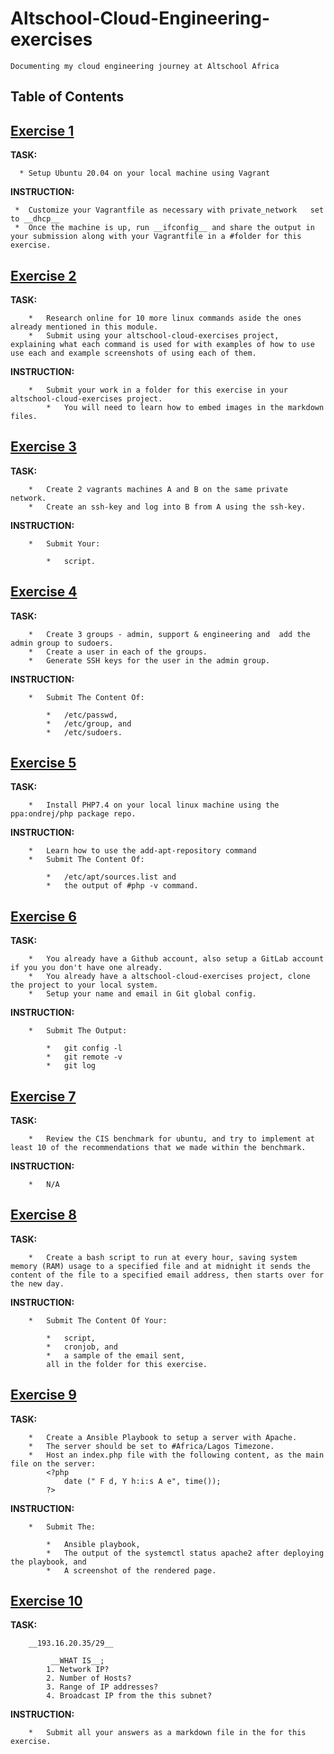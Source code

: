 # Altschool-Cloud-Engineering-exercises
    Documenting my cloud engineering journey at Altschool Africa

## Table of Contents

## [Exercise 1](/exercise-1)
   **TASK:** 
   
      * Setup Ubuntu 20.04 on your local machine using Vagrant

   **INSTRUCTION:**

     *  Customize your Vagrantfile as necessary with private_network   set to __dhcp__
     *  Once the machine is up, run __ifconfig__ and share the output in your submission along with your Vagrantfile in a #folder for this exercise.

## [Exercise 2](/exercise-2)
   **TASK:**

        *   Research online for 10 more linux commands aside the ones already mentioned in this module.
        *   Submit using your altschool-cloud-exercises project, explaining what each command is used for with examples of how to use use each and example screenshots of using each of them.
       
   **INSTRUCTION:**

        *   Submit your work in a folder for this exercise in your altschool-cloud-exercises project. 
            *   You will need to learn how to embed images in the markdown files. 


## [Exercise 3](/exercise-3)
   **TASK:**
   
        *   Create 2 vagrants machines A and B on the same private network.
        *   Create an ssh-key and log into B from A using the ssh-key.
        
    
   **INSTRUCTION:**

        *   Submit Your:

            *   script.



## [Exercise 4](/exercise-4)
   **TASK:**
   
        *   Create 3 groups - admin, support & engineering and  add the admin group to sudoers.
        *   Create a user in each of the groups.
        *   Generate SSH keys for the user in the admin group.
    
   **INSTRUCTION:**

        *   Submit The Content Of:

            *   /etc/passwd, 
            *   /etc/group, and 
            *   /etc/sudoers.



## [Exercise 5](/exercise-5)
   **TASK:**

        *   Install PHP7.4 on your local linux machine using the ppa:ondrej/php package repo.
    
   **INSTRUCTION:**

        *   Learn how to use the add-apt-repository command
        *   Submit The Content Of: 

            *   /etc/apt/sources.list and 
            *   the output of #php -v command.


## [Exercise 6](/exercise-6)
   **TASK:**

        *   You already have a Github account, also setup a GitLab account if you you don't have one already.
        *   You already have a altschool-cloud-exercises project, clone the project to your local system.
        *   Setup your name and email in Git global config.

   **INSTRUCTION:**

        *   Submit The Output:

            *   git config -l
            *   git remote -v
            *   git log


## [Exercise 7](/exercise-7)
   **TASK:**

        *   Review the CIS benchmark for ubuntu, and try to implement at least 10 of the recommendations that we made within the benchmark.

   **INSTRUCTION:**

        *   N/A


## [Exercise 8](/exercise-8)
   **TASK:**

        *   Create a bash script to run at every hour, saving system memory (RAM) usage to a specified file and at midnight it sends the content of the file to a specified email address, then starts over for the new day.
    
  **INSTRUCTION:**

        *   Submit The Content Of Your: 

            *   script, 
            *   cronjob, and 
            *   a sample of the email sent, 
            all in the folder for this exercise.


## [Exercise 9](/exercise-9)
   **TASK:**

        *   Create a Ansible Playbook to setup a server with Apache.
        *   The server should be set to #Africa/Lagos Timezone.
        *   Host an index.php file with the following content, as the main file on the server:
            <?php
                date (" F d, Y h:i:s A e", time());
            ?> 
    
   **INSTRUCTION:**

        *   Submit The:

            *   Ansible playbook, 
            *   The output of the systemctl status apache2 after deploying the playbook, and
            *   A screenshot of the rendered page.


## [Exercise 10](/exercise-10)
   **TASK:**

        __193.16.20.35/29__

             __WHAT IS__; 
            1. Network IP?
            2. Number of Hosts?
            3. Range of IP addresses?
            4. Broadcast IP from the this subnet? 
    
   **INSTRUCTION:**

        *   Submit all your answers as a markdown file in the for this exercise.
